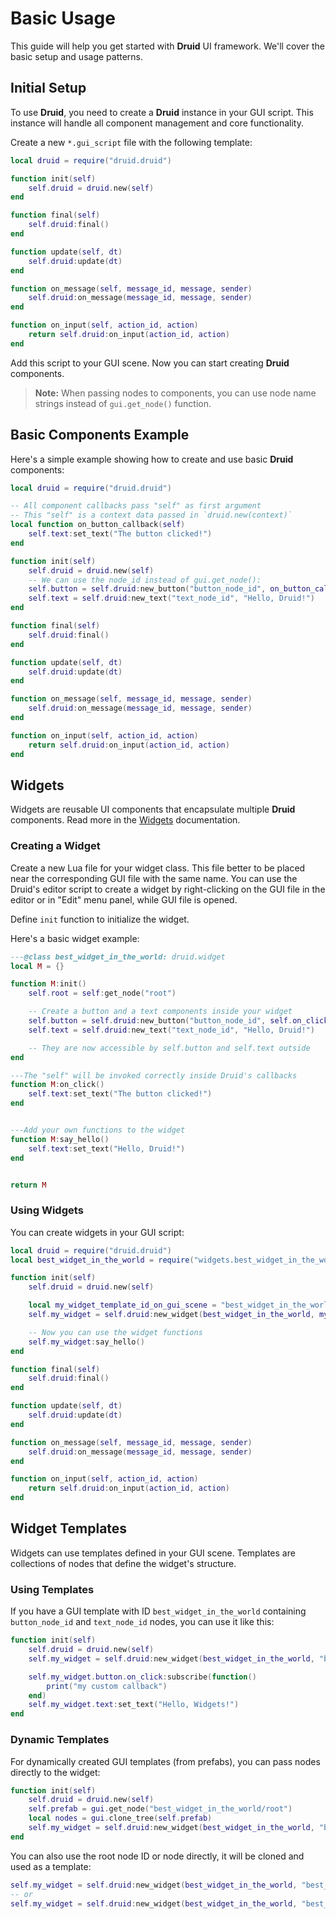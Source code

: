 # Basic Usage

This guide will help you get started with **Druid** UI framework. We'll cover the basic setup and usage patterns.

## Initial Setup

To use **Druid**, you need to create a **Druid** instance in your GUI script. This instance will handle all component management and core functionality.

Create a new `*.gui_script` file with the following template:

```lua
local druid = require("druid.druid")

function init(self)
    self.druid = druid.new(self)
end

function final(self)
    self.druid:final()
end

function update(self, dt)
    self.druid:update(dt)
end

function on_message(self, message_id, message, sender)
    self.druid:on_message(message_id, message, sender)
end

function on_input(self, action_id, action)
    return self.druid:on_input(action_id, action)
end
```

Add this script to your GUI scene. Now you can start creating **Druid** components.

> **Note:** When passing nodes to components, you can use node name strings instead of `gui.get_node()` function.

## Basic Components Example

Here's a simple example showing how to create and use basic **Druid** components:

```lua
local druid = require("druid.druid")

-- All component callbacks pass "self" as first argument
-- This "self" is a context data passed in `druid.new(context)`
local function on_button_callback(self)
    self.text:set_text("The button clicked!")
end

function init(self)
    self.druid = druid.new(self)
    -- We can use the node_id instead of gui.get_node():
    self.button = self.druid:new_button("button_node_id", on_button_callback)
    self.text = self.druid:new_text("text_node_id", "Hello, Druid!")
end

function final(self)
    self.druid:final()
end

function update(self, dt)
    self.druid:update(dt)
end

function on_message(self, message_id, message, sender)
    self.druid:on_message(message_id, message, sender)
end

function on_input(self, action_id, action)
    return self.druid:on_input(action_id, action)
end
```

## Widgets

Widgets are reusable UI components that encapsulate multiple **Druid** components. Read more in the [Widgets](wiki/widgets.md) documentation.

### Creating a Widget

Create a new Lua file for your widget class. This file better to be placed near the corresponding GUI file with the same name. You can use the Druid's editor script to create a widget by right-clicking on the GUI file in the editor or in "Edit" menu panel, while GUI file is opened.

Define `init` function to initialize the widget.

Here's a basic widget example:

```lua
---@class best_widget_in_the_world: druid.widget
local M = {}

function M:init()
    self.root = self:get_node("root")

    -- Create a button and a text components inside your widget
    self.button = self.druid:new_button("button_node_id", self.on_click)
    self.text = self.druid:new_text("text_node_id", "Hello, Druid!")

    -- They are now accessible by self.button and self.text outside
end

---The "self" will be invoked correctly inside Druid's callbacks
function M:on_click()
    self.text:set_text("The button clicked!")
end


---Add your own functions to the widget
function M:say_hello()
    self.text:set_text("Hello, Druid!")
end


return M
```

### Using Widgets

You can create widgets in your GUI script:

```lua
local druid = require("druid.druid")
local best_widget_in_the_world = require("widgets.best_widget_in_the_world")

function init(self)
    self.druid = druid.new(self)

    local my_widget_template_id_on_gui_scene = "best_widget_in_the_world"
    self.my_widget = self.druid:new_widget(best_widget_in_the_world, my_widget_template_id_on_gui_scene)

    -- Now you can use the widget functions
    self.my_widget:say_hello()
end

function final(self)
    self.druid:final()
end

function update(self, dt)
    self.druid:update(dt)
end

function on_message(self, message_id, message, sender)
    self.druid:on_message(message_id, message, sender)
end

function on_input(self, action_id, action)
    return self.druid:on_input(action_id, action)
end
```

## Widget Templates

Widgets can use templates defined in your GUI scene. Templates are collections of nodes that define the widget's structure.

### Using Templates

If you have a GUI template with ID `best_widget_in_the_world` containing `button_node_id` and `text_node_id` nodes, you can use it like this:

```lua
function init(self)
    self.druid = druid.new(self)
    self.my_widget = self.druid:new_widget(best_widget_in_the_world, "best_widget_in_the_world")

    self.my_widget.button.on_click:subscribe(function()
        print("my custom callback")
    end)
    self.my_widget.text:set_text("Hello, Widgets!")
end
```

### Dynamic Templates

For dynamically created GUI templates (from prefabs), you can pass nodes directly to the widget:

```lua
function init(self)
    self.druid = druid.new(self)
    self.prefab = gui.get_node("best_widget_in_the_world/root")
    local nodes = gui.clone_tree(self.prefab)
    self.my_widget = self.druid:new_widget(best_widget_in_the_world, "best_widget_in_the_world", nodes)
end
```

You can also use the root node ID or node directly, it will be cloned and used as a template:

```lua
self.my_widget = self.druid:new_widget(best_widget_in_the_world, "best_widget_in_the_world", "best_widget_in_the_world/root")
-- or
self.my_widget = self.druid:new_widget(best_widget_in_the_world, "best_widget_in_the_world", self.prefab)
```



